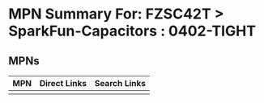 



# MPN Summary For: FZSC42T > SparkFun-Capacitors : 0402-TIGHT

## MPNs
  

|MPN|Direct Links|Search Links|
| :--- | :--- | :--- |
||||
